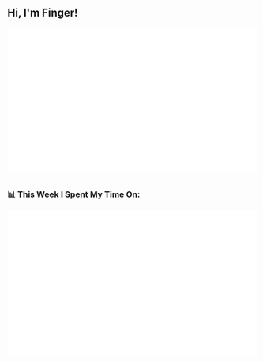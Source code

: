 <h2> Hi, I'm Finger!</h2>

<img align="right" src="https://raw.githubusercontent.com/spianmo/github-stats/master/generated/overview.svg#gh-light-mode-only">

<!-- <img align="right" height="160em" src="https://github-readme-stats-eight-theta.vercel.app/api/top-langs/?username=spianmo&layout=compact&langs_count=8&theme=algolia"/>	 -->
	
```go
package main

type Me struct {
	Name   string
	Job    string
	Code   string
	Skills string
}

func main() {
	me := &Me{
		Name:   "Finger",
		Job:    "Client-side Engineer",
		Code:   "Java, Kotlin, C#, Rust and C++ and Others",
		Skills: "Android, Security, Cross-platform client, NLP, CV, ASR ^o^",
	}
	_ = me
}
```


<h3>📊 This Week I Spent My Time On:</h3>
<img align='right' src="https://raw.githubusercontent.com/spianmo/github-stats/master/generated/languages.svg#gh-light-mode-only">

<!--START_SECTION:waka-->

```txt
Kotlin                         14 hrs 15 mins  ████████████░░░░░░░░░░░░░   48.46 %
Python                         6 hrs 7 mins    █████▒░░░░░░░░░░░░░░░░░░░   20.84 %
XML                            3 hrs 39 mins   ███░░░░░░░░░░░░░░░░░░░░░░   12.42 %
Java                           2 hrs 39 mins   ██▒░░░░░░░░░░░░░░░░░░░░░░   09.04 %
C++                            1 hr 39 mins    █▒░░░░░░░░░░░░░░░░░░░░░░░   05.63 %
```

<!--END_SECTION:waka-->

